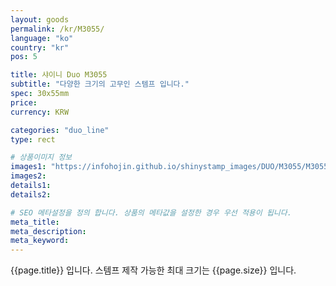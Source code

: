 ```yaml
---
layout: goods
permalink: /kr/M3055/
language: "ko"
country: "kr"
pos: 5

title: 샤이니 Duo M3055
subtitle: "다양한 크기의 고무인 스템프 입니다."
spec: 30x55mm
price:
currency: KRW

categories: "duo_line"
type: rect

# 상품이미지 정보
images1: "https://infohojin.github.io/shinystamp_images/DUO/M3055/M3055_1.jpg"
images2:
details1:
details2:    

# SEO 메타설정을 정의 합니다. 상품의 메타값을 설정한 경우 우선 적용이 됩니다.
meta_title: 
meta_description:
meta_keyword:
---
```


{{page.title}} 입니다. 스템프 제작 가능한 최대 크기는 {{page.size}} 입니다.